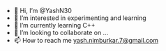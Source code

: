 - 👋 Hi, I’m @YashN30
- 👀 I’m interested in experimenting and learning
- 🌱 I’m currently learning C++
- 💞️ I’m looking to collaborate on ...
- 📫 How to reach me yash.nimburkar.7@gmail.com

<!---
YashN30/YashN30 is a ✨ special ✨ repository because its `README.md` (this file) appears on your GitHub profile.
You can click the Preview link to take a look at your changes.
--->
